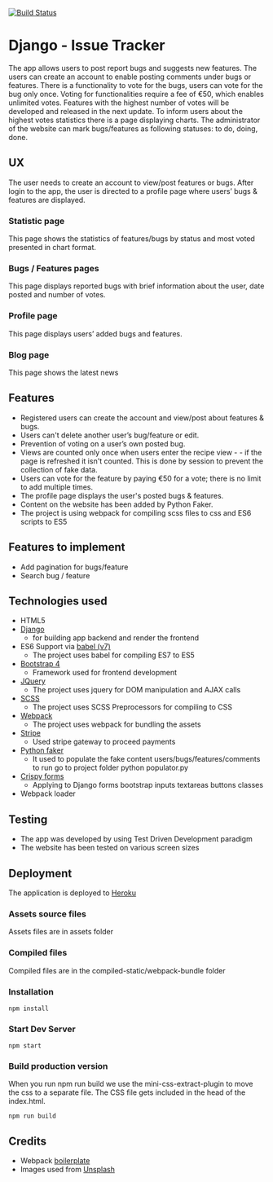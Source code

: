 [![Build Status](https://travis-ci.org/player64/Django-Issue-Tracker.svg?branch=master)](https://travis-ci.org/player64/Django-Issue-Tracker)

# Django - Issue Tracker
The app allows users to post report bugs and suggests new features. The users can create an account to enable posting  comments under bugs or features. There is a functionality to vote for the bugs, users can vote for the bug only once. Voting for functionalities require a fee of €50, which enables unlimited votes. Features with the highest number of votes will be developed and released in the next update. To inform users about the highest votes statistics there is a page displaying charts. The administrator of the website can mark bugs/features as following statuses: to do, doing, done.

## UX
The user needs to create an account to view/post features or bugs. After login to the app, the user is directed to  a profile page where users’ bugs & features are displayed.

### Statistic page
This page shows the statistics of features/bugs by status and most voted presented in chart format.

### Bugs / Features pages
This page displays reported bugs with brief information about the user, date posted and number of votes.

### Profile page
This page displays users’ added bugs and features.

### Blog page
This page shows the latest news

## Features
* Registered users can create the account and view/post about features & bugs.
* Users can't delete another user’s bug/feature or edit.
* Prevention of voting on a user’s own posted bug.
* Views are counted only once when users enter the recipe view - - if the page is refreshed it isn't counted.  This is done by session to prevent the collection of fake data.
* Users can vote for the feature by paying €50 for a vote; there is no limit to add multiple times.
* The profile page displays the user's posted bugs & features.
* Content on the website has been added by Python Faker.
* The project is using webpack for compiling scss files to css and ES6 scripts to ES5

## Features to implement
* Add pagination for bugs/feature
* Search bug / feature



## Technologies used
* HTML5
* [Django](https://www.djangoproject.com/)
    * for building app backend and render the frontend
* ES6 Support via [babel (v7)](https://babeljs.io/)
    * The project uses babel for compiling ES7 to ES5
* [Bootstrap 4](https://getbootstrap.com/)
    * Framework used for frontend development
* [JQuery](https://jquery.com/)
    * The project uses jquery for DOM manipulation and AJAX calls
* [SCSS](https://sass-lang.com/)
    * The project uses SCSS Preprocessors for compiling to CSS
* [Webpack](https://webpack.js.org/)
    * The project uses webpack for bundling the assets
* [Stripe](https://stripe.com/)
    * Used stripe gateway to proceed payments
* [Python faker](https://faker.readthedocs.io/en/latest/index.html)
    * It used to populate the fake content users/bugs/features/comments to run go to project folder python populator.py
* [Crispy forms](https://django-crispy-forms.readthedocs.io/en/latest/)
    * Applying to Django forms bootstrap inputs textareas buttons classes
* Webpack loader
 
 ## Testing
* The app was developed by using Test Driven Development paradigm
* The website has been tested on various screen sizes

## Deployment
The application is deployed to [Heroku](https://django--issue-tracker.herokuapp.com/)

### Assets source files
Assets files are in assets folder

### Compiled files
Compiled files are in the compiled-static/webpack-bundle folder

### Installation
`npm install`

### Start Dev Server
`npm start`

### Build production version
When you run npm run build we use the mini-css-extract-plugin to move the css to a separate file. The CSS file gets included in the head of the index.html.

`npm run build`

## Credits
* Webpack [boilerplate](https://github.com/wbkd/webpack-starter)
* Images used from [Unsplash](https://unsplash.com/)